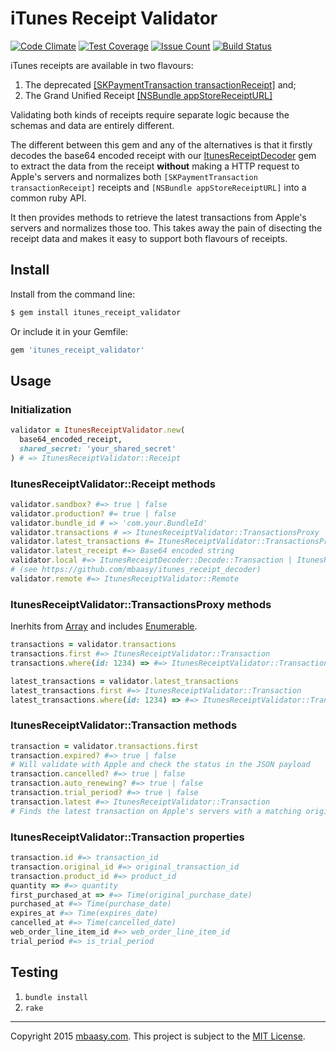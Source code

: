 # iTunes Receipt Validator

[![Code Climate](https://codeclimate.com/github/mbaasy/itunes_receipt_validator/badges/gpa.svg)](https://codeclimate.com/github/mbaasy/itunes_receipt_validator)
[![Test Coverage](https://codeclimate.com/github/mbaasy/itunes_receipt_validator/badges/coverage.svg)](https://codeclimate.com/github/mbaasy/itunes_receipt_validator/coverage)
[![Issue Count](https://codeclimate.com/github/mbaasy/itunes_receipt_validator/badges/issue_count.svg)](https://codeclimate.com/github/mbaasy/itunes_receipt_validator)
[![Build Status](https://travis-ci.org/mbaasy/itunes_receipt_validator.svg?branch=master)](https://travis-ci.org/mbaasy/itunes_receipt_validator)

iTunes receipts are available in two flavours:

1. The deprecated [[SKPaymentTransaction transactionReceipt]](https://developer.apple.com/library/ios/documentation/StoreKit/Reference/SKPaymentTransaction_Class/#//apple_ref/occ/instp/SKPaymentTransaction/transactionReceipt) and;
1. The Grand Unified Receipt [[NSBundle appStoreReceiptURL]](https://developer.apple.com/library/prerelease/ios/documentation/Cocoa/Reference/Foundation/Classes/NSBundle_Class/#//apple_ref/occ/instp/NSBundle/appStoreReceiptURL)

Validating both kinds of receipts require separate logic because the schemas and data are entirely different.

The different between this gem and any of the alternatives is that it firstly decodes the base64 encoded receipt with our [ItunesReceiptDecoder](https://github.com/mbaasy/itunes_receipt_decoder) gem to extract the data from the receipt **without** making a HTTP request to Apple's servers and normalizes both `[SKPaymentTransaction transactionReceipt]` receipts and `[NSBundle appStoreReceiptURL]` into a common ruby API.

It then provides methods to retrieve the latest transactions from Apple's servers and normalizes those too. This takes away the pain of disecting the receipt data and makes it easy to support both flavours of receipts.

## Install

Install from the command line:

```sh
$ gem install itunes_receipt_validator
```

Or include it in your Gemfile:

```ruby
gem 'itunes_receipt_validator'
```

## Usage

### Initialization

```ruby
validator = ItunesReceiptValidator.new(
  base64_encoded_receipt,
  shared_secret: 'your_shared_secret'
) # => ItunesReceiptValidator::Receipt
```

### ItunesReceiptValidator::Receipt methods

```ruby
validator.sandbox? #=> true | false
validator.production? #= true | false
validator.bundle_id # => 'com.your.BundleId'
validator.transactions # => ItunesReceiptValidator::TransactionsProxy
validator.latest_transactions #= ItunesReceiptValidator::TransactionsProxy
validator.latest_receipt #=> Base64 encoded string
validator.local #=> ItunesReceiptDecoder::Decode::Transaction | ItunesReceiptDecoder::Decode::Unified
# (see https://github.com/mbaasy/itunes_receipt_decoder)
validator.remote #=> ItunesReceiptValidator::Remote
```

### ItunesReceiptValidator::TransactionsProxy methods

Inerhits from [Array](http://apidock.com/ruby/Array) and includes [Enumerable](http://apidock.com/ruby/Enumerable).

```ruby
transactions = validator.transactions
transactions.first #=> ItunesReceiptValidator::Transaction
transactions.where(id: 1234) => #=> ItunesReceiptValidator::Transaction

latest_transactions = validator.latest_transactions
latest_transactions.first #=> ItunesReceiptValidator::Transaction
latest_transactions.where(id: 1234) => #=> ItunesReceiptValidator::Transaction
```

### ItunesReceiptValidator::Transaction methods

```ruby
transaction = validator.transactions.first
transaction.expired? #=> true | false
# Will validate with Apple and check the status in the JSON payload
transaction.cancelled? #=> true | false
transaction.auto_renewing? #=> true | false
transaction.trial_period? #=> true | false
transaction.latest #=> ItunesReceiptValidator::Transaction
# Finds the latest transaction on Apple's servers with a matching original_transaction_id
```

### ItunesReceiptValidator::Transaction properties
``` ruby
transaction.id #=> transaction_id
transaction.original_id #=> original_transaction_id
transaction.product_id #=> product_id
quantity => #=> quantity
first_purchased_at => #=> Time(original_purchase_date)
purchased_at #=> Time(purchase_date)
expires_at #=> Time(expires_date)
cancelled_at #=> Time(cancelled_date)
web_order_line_item_id #=> web_order_line_item_id
trial_period #=> is_trial_period
```

## Testing

1. `bundle install`
1. `rake`


---

Copyright 2015 [mbaasy.com](https://mbaasy.com/). This project is subject to the [MIT License](/LICENSE).
